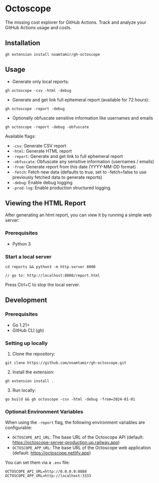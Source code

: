 # Octoscope

The missing cost explorer for GitHub Actions. Track and analyze your GitHub Actions usage and costs.

## Installation
```shell
gh extension install noamtamir/gh-octoscope
```

## Usage
- Generate only local reports:
```shell
gh octoscope -csv -html -debug
```
- Generate and get link full ephemeral report (available for 72 hours):
```shell
gh octoscope -report -debug
```
- Optionally obfuscate sensitive information like usernames and emails
```shell
gh octoscope -report -debug -obfuscate
```

Available flags:
- `-csv`: Generate CSV report
- `-html`: Generate HTML report
- `-report`: Generate and get link to full ephemeral report
- `-obfuscate`: Obfuscate any sensitive information (usernames / emails)
- `-from`: Generate report from this date (YYYY-MM-DD format)
- `-fetch`: Fetch new data (defaults to true, set to -fetch=false to use previously fetched data to generate reports)
- `-debug`: Enable debug logging
- `-prod-log`: Enable production structured logging

## Viewing the HTML Report

After generating an html report, you can view it by running a simple web server:

### Prerequisites
- Python 3

### Start a local server
```shell
cd reports && python3 -m http.server 8000

// go to: http://localhost:8000/report.html
```
Press Ctrl+C to stop the local server.

## Development

### Prerequisites
- Go 1.21+
- GitHub CLI (gh)

### Setting up locally

1. Clone the repository:
```shell
git clone https://github.com/noamtamir/gh-octoscope.git
```

2. Install the extension:
```shell
gh extension install .
```

3. Run locally:
```shell
go build && gh octoscope -csv -html -debug -from=2024-01-01
```

### Optional:Environment Variables

When using the `-report` flag, the following environment variables are configurable:
- `OCTOSCOPE_API_URL`: The base URL of the Octoscope API (default: https://octoscope-server-production.up.railway.app)
- `OCTOSCOPE_APP_URL`: The base URL of the Octoscope web application (default: https://octoscope.netlify.app)

You can set them via a `.env` file:

```shell
OCTOSCOPE_API_URL=http://0.0.0.0:8888
OCTOSCOPE_APP_URL=http://localhost:3333
```